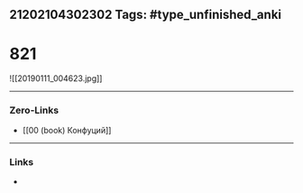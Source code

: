 21202104302302
Tags: #type_unfinished_anki 
---
# 821

![[20190111_004623.jpg]]

---
### Zero-Links
- [[00 (book) Конфуций]]
---
### Links
-